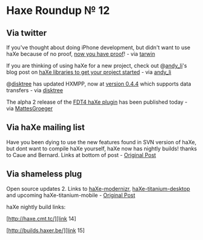 [_template]: roundup.html
# Haxe Roundup № 12

## Via twitter
If you've thought about doing iPhone development, but didn't want to use haXe because of no proof, [now you have proof][link 1]! - via [tarwin][link 2]

If you are thinking of using haXe for a new project, check out @[andy_li][link 3]'s blog post on [haXe libraries to get your project started][link 4] - via [andy_li][link 5]

@[disktree][link 6] has updated HXMPP, now at [version 0.4.4][link 7] which supports data transfers - via [disktree][link 8]

The alpha 2 release of the [FDT4 haXe plugin][link 16] has been published today - via [MattesGroeger][link 9]

## Via haXe mailing list
Have you been dying to use the new features found in SVN version of haXe, but dont want to compile haXe yourself, haXe now has nightly builds! thanks to Caue and Bernard. Links at bottom of post - [Original Post][link 10]

## Via shameless plug
Open source updates 2. Links to [haXe-modernizr][link 11], [haXe-titanium-desktop][link 12] and upcoming haXe-titanium-mobile - [Original Post][link 13]

haXe nightly build links:

[http://haxe.cmt.tc/][link 14]

[http://builds.haxer.be/][link 15]

[link 1]: http://itunes.apple.com/us/app/egg-truck/id386293344?mt=8 "Egg Truck by Touch My Pixel - haXe iPhone Example"
[link 2]: http://twitter.com/tarwin "@tarwin"
[link 3]: http://twitter.com/andy_li "@andy_li"
[link 4]: http://blog.onthewings.net/2010/09/18/haxe-libraries-to-get-your-project-started/ "haXe libraries to get your project started"
[link 5]: http://twitter.com/andy_li "@andy_li"
[link 6]: http://twitter.com/disktree "@disktree"
[link 7]: http://github.com/tong/hxmpp "HXMPP source code at Github"
[link 8]: http://twitter.com/disktree "@disktree"
[link 9]: http://twitter.com/MattesGroeger/ "@MattesGroeger"
[link 10]: http://haxe.1354130.n2.nabble.com/Nightly-Builds-td5554798.html#a5554798 "haxe nightly builds - haXe Mailing List"
[link 11]: http://github.com/skial/haXe-modernizr "haXe-modernizr"
[link 12]: http://github.com/skial/haXe-titanium-desktop "haXe-titanium-desktop"
[link 13]: http://blog.skialbainn.com/post/1166735016/opensource-update-2 "skial haXe open source updates 2"
[link 14]: http://haxe.cmt.tc/ "haXe nightly build"
[link 15]: http://builds.haxer.be/ "haXe nightly build"
[link 16]: http://fdt.powerflasher.com/blog/2010/09/fdt-haxe-plugin-public-alpha-2-released/ "FDT4 haXe plugin"

